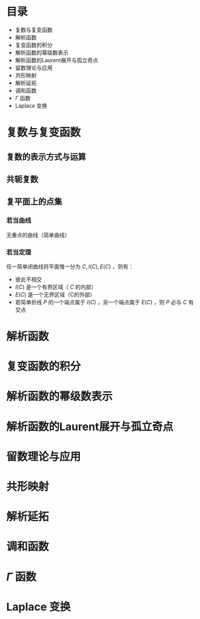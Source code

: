 # 目录
- 复数与复变函数
- 解析函数
- 复变函数的积分
- 解析函数的幂级数表示
- 解析函数的Laurent展开与孤立奇点
- 留数理论与应用
- 共形映射
- 解析延拓
- 调和函数
- $\Gamma$ 函数
- Laplace 变换




# 复数与复变函数
## 复数的表示方式与运算
## 共轭复数
## 复平面上的点集
### 若当曲线
无重点的曲线（简单曲线）
### 若当定理
任一简单闭曲线将平面惟一分为 $C,I(C),E(C)$ ，则有：
- 彼此不相交
-  $I(C)$ 是一个有界区域（ $C$ 的内部）
- $E(C)$ 是一个无界区域（C的外部）
- 若简单折线 $P$ 的一个端点属于 $I(C)$ ，另一个端点属于 $E(C)$ ，则 $P$ 必与 $C$ 有交点
# 解析函数
# 复变函数的积分
# 解析函数的幂级数表示
# 解析函数的Laurent展开与孤立奇点
# 留数理论与应用
# 共形映射
# 解析延拓
# 调和函数
# $\Gamma$ 函数
# Laplace 变换


